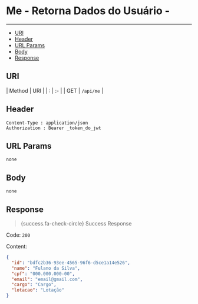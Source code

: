 # Me - Retorna Dados do Usuário - 

---

- [URI](#uri)
- [Header](#header)
- [URL Params](#params)
- [Body](#body)
- [Response](#response)

<a name="uri"></a>
## URI

| Method | URI | 
| : |   :-   |
| GET | `/api/me` |

<a name="header"></a>
## Header

```markup 
Content-Type : application/json
Authorization : Bearer _token_do_jwt
```

<a name="params"></a>
## URL Params

```markup 
none
```

<a name="body"></a>
## Body

```markup 
none
```

<a name="response"></a>
## Response

> {success.fa-check-circle} Success Response

Code: `200`

Content:

```json 
{
  "id": "bdfc2b36-93ee-4565-96f6-d5ce1a14e526",
  "name": "Fulano da Silva",
  "cpf": "000.000.000-00",
  "email": "email@gmail.com",
  "cargo": "Cargo",
  "lotacao": "Lotação"
}
```